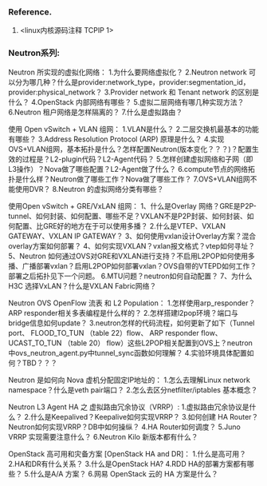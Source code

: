 ### Reference.

1. <linux内核源码注释 TCPIP 1>


### Neutron系列:

Neutron 所实现的虚拟化网络：
1.为什么要网络虚拟化？
2.Neutron network 可以分为哪几种？什么是provider:network_type，provider:segmentation_id，provider:physical_network？
3.Provider network 和 Tenant network 的区别是什么？
4.OpenStack 内部网络有哪些？
5.虚拟二层网络有哪几种实现方法？
6.Neutron 租户网络是怎样隔离的？
7.什么是虚拟路由？

使用 Open vSwitch + VLAN 组网：
1.VLAN是什么？
2.二层交换机最基本的功能有哪些？
3.Address Resolution Protocol (ARP) 原理是什么？
4.实现OVS+VLAN组网，基本拓扑是什么？怎样配置Neutron(版本变化？？？)？配置生效的过程是？L2-plugin代码？L2-Agent代码？
5.怎样创建虚拟网络和子网（即L3操作）？Nova做了哪些配置？L2-Agent做了什么？
6.compute节点的网络拓扑是什么样？Neutron做了哪些工作？Nova做了哪些工作？
7.OVS+VLAN组网不能使用DVR？
8.Neutron 的虚拟网络分类有哪些？

使用Open vSwitch + GRE/VxLAN 组网：
1、什么是Overlay 网络？GRE是P2P-tunnel、如何封装、如何配置、哪些不足？VXLAN不是P2P封装、如何封装、如何配置、比GRE好的地方在于可以使用多播？
2.什么是VTEP、VXLAN GATEWAY、VXLAN IP GATEWAY？
3、如何使用vxlan设计Overlay方案？混合overlay方案如何部署？
4、如何实现VXLAN？vxlan报文格式？vtep如何寻址？
5、Neutron 如何通过OVS对GRE和VXLAN进行支持？不启用L2POP如何使用多播、广播部署vxlan？启用L2POP如何部署vxlan？OVS自带的VTEPD如何工作？部署之后拓扑见下一个问题。
6.MTU问题？neutron如何自动配置？
7、为什么H3C 选择VxLAN？什么是VXLAN Fabric网络？

Neutron OVS OpenFlow 流表 和 L2 Population：
1.怎样使用arp_responder？ARP responder相关多表编程是什么样的？
2.怎样搭建l2pop环境？端口与bridge信息如何update？
3.neutron怎样的代码流程，如何更新了如下（Tunnel port、 FLOOD_TO_TUN （table 22）flow、 ARP responder flow、UCAST_TO_TUN （table 20） flow）这些L2POP相关配置到OVS上？neutron中ovs_neutron_agent.py中tunnel_sync函数如何理解？
4.实验环境具体配置如何？TBD？？？

Neutron 是如何向 Nova 虚机分配固定IP地址的：
1.怎么去理解Linux network namespace？什么是veth pair端口？
2.怎么去区分netfilter/iptables 基本概念？






Neutron L3 Agent HA 之 虚拟路由冗余协议（VRRP）:
1.虚拟路由冗余协议是什么？
2.什么是Keepalived？Keepalive如何实现VRRP？
3.如何创建 HA Router？Neutron如何实现VRRP？DB中如何操纵？
4.HA Router如何调度？
5.Juno VRRP 实现需要注意什么？
6.Neutron Kilo 新版本都有什么？

OpenStack 高可用和灾备方案 [OpenStack HA and DR]：
1.什么是高可用？
2.HA和DR有什么关系？
3.什么是OpenStack HA?
4.RDD HA的部署方案都有哪些？
5.什么是A/A 方案？
6.网易 OpenStack 云的 HA 方案是什么？
